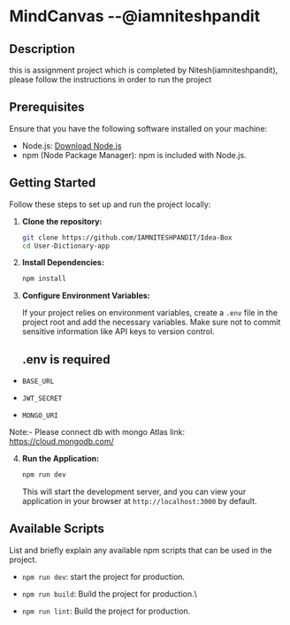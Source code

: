 # MindCanvas --@iamniteshpandit

## Description

this is assignment project which is completed by Nitesh(iamniteshpandit), please follow the instructions in order to run the project

## Prerequisites

Ensure that you have the following software installed on your machine:

- Node.js: [Download Node.js](https://nodejs.org/)
- npm (Node Package Manager): npm is included with Node.js.

## Getting Started

Follow these steps to set up and run the project locally:

1. **Clone the repository:**

    ```bash
    git clone https://github.com/IAMNITESHPANDIT/Idea-Box
    cd User-Dictionary-app
    ```

2. **Install Dependencies:**

    ```bash
    npm install
    ```

3. **Configure Environment Variables:**

    If your project relies on environment variables, create a `.env` file in the project root and add the necessary variables. Make sure not to commit sensitive information like API keys to version control.
    
    ## .env is required 

- `BASE_URL`

- `JWT_SECRET`

-  `MONGO_URI`

Note:- Please connect db with mongo Atlas link:  https://cloud.mongodb.com/

4. **Run the Application:**

    ```bash
    npm run dev
    ```

    This will start the development server, and you can view your application in your browser at `http://localhost:3000` by default.



## Available Scripts

List and briefly explain any available npm scripts that can be used in the project.

- `npm run dev`: start the project for production.

- `npm run build`: Build the project for production.\

- `npm run lint`: Build the project for production.

